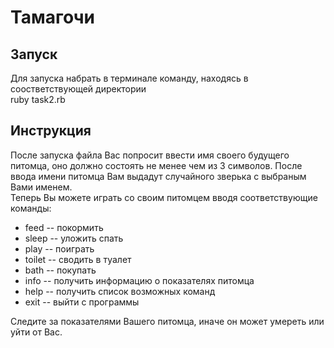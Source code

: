# Тамагочи

## Запуск

Для запуска набрать в терминале команду, находясь в соостветствующей директории  
  ruby task2.rb

## Инструкция

  После запуска файла Вас попросит ввести имя своего будущего питомца, оно должно состоять не менее чем из 3 символов. После ввода имени питомца Вам выдадут случайного зверька с выбраным Вами именем.  
  Теперь Вы можете играть со своим питомцем вводя соответствующие команды:
  - feed -- покормить
  - sleep -- уложить спать
  - play -- поиграть
  - toilet -- сводить в туалет
  - bath -- покупать
  - info -- получить информацию о показателях питомца
  - help -- получить список возможных команд
  - exit -- выйти с программы

  Следите за показателями Вашего питомца, иначе он может умереть или уйти от Вас.

